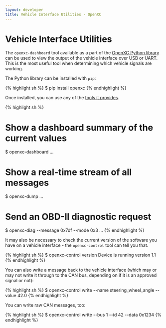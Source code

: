 ```yaml
---
layout: developer
title: Vehicle Interface Utilities - OpenXC
---
```


<div class="page-header">
    <h1>Vehicle Interface Utilities</h1>
</div>

The `openxc-dashboard` tool available as a part of the [OpenXC Python
library][python-lib] can be used to view the output of the vehicle interface
over USB or UART. This is the most useful tool when determining which vehicle
signals are working.

The Python library can be installed with `pip`:

{% highlight sh %}
$ pip install openxc
{% endhighlight %}

Once installed, you can use any of the [tools it provides][python-lib].

{% highlight sh %}
# Show a dashboard summary of the current values
$ openxc-dashboard
...

# Show a real-time stream of all messages
$ openxc-dump
...

# Send an OBD-II diagnostic request
$ openxc-diag --message 0x7df --mode 0x3
...
{% endhighlight %}

It may also be necessary to check the current version of the software you have
on a vehicle interface - the `openxc-control` tool can tell you that.

{% highlight sh %}
$ openxc-control version
Device is running version 1.1
{% endhighlight %}

You can also write a message back to the vehicle interface (which may or may not
write it through to the CAN bus, depending on if it is an approved signal or
not):

{% highlight sh %}
$ openxc-control write --name steering_wheel_angle --value 42.0
{% endhighlight %}

You can write raw CAN messages, too:

{% highlight sh %}
$ openxc-control write --bus 1 --id 42 --data 0x1234
{% endhighlight %}

[python-lib]: https://github.com/openxc/openxc-python
